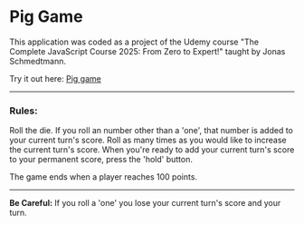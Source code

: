 # Pig Game

This application was coded as a project of the Udemy course "The Complete JavaScript Course 2025: From Zero to Expert!" taught by Jonas Schmedtmann.

Try it out here: [Pig game](<https://mikkelsons.github.io/pig-game/>)

---

### Rules:
Roll the die. If you roll an number other than a 'one', that number is added to your current turn's score. Roll as many times as you would like to increase the current turn's score. When you're ready to add your current turn's score to your permanent score, press the 'hold' button. 

The game ends when a player reaches 100 points. 

---
**Be Careful:**
If you roll a 'one' you lose your current turn's score and your turn.
